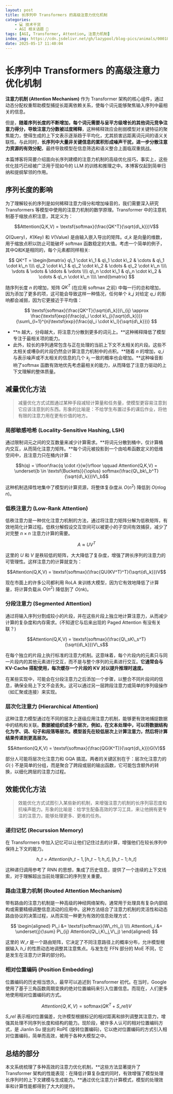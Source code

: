 ```yaml
---
layout: post
title: 长序列中 Transformers 的高级注意力优化机制
categories:
    - 💻 技术干货
    - AGI 相关话题 🎉
tags: [AGI, Transformer, Attention, 注意力机制]
index_img: https://cdn.jsdelivr.net/gh/lazypool/blog-pics/animals/00018.jpg
date: 2025-05-17 11:40:04
---
```


# 长序列中 Transformers 的高级注意力优化机制

**注意力机制 (Attention Mechanism)** 作为 Transformer 架构的核心组件，通过动态分配权重帮助模型捕捉长距离依赖关系，使每个词元能够聚焦输入序列中最相关的信息。

但是，**随着序列长度的不断增加，每个词元需要与呈平方级增长的其他词元竞争注意力得分，导致注意力分数被过度稀释**，这种稀释效应会削弱模型对关键特征的聚焦能力，使得生成的上下文表示逐渐趋于平均化，尤其损害远距离词元间的语义关联性。与此同时，**长序列中大量非关键信息的累积形成噪声干扰，进一步分散注意力资源的有效分配**，最终导致模型在信息筛选和语义整合上面临双重挑战。

本篇博客将简要介绍面向长序列建模的注意力机制的高级优化技巧，事实上，这些优化技巧已经被广泛用于现如今的 LLM 的训练和推理之中。本博客仅起到简单归纳和提纲挈领的作用。

## 序列长度的影响

为了理解较长的序列是如何稀释注意力得分和增加噪音的，我们需要深入研究 Transformers 等模型中使用的注意力机制的数学原理。Transformer 中的注意机制基于缩放点积注意，其定义为：

$$Attention(Q,K,V) = \textsf{softmax}(\frac{QK^T}{\sqrt{d\_k}})V$$

$Q$(Query)，$K$(Key) 和 $V$(Value) 是由输入嵌入导出的矩阵。$d\_k$ 是向量的维数，用于缩放点积以防止可能破坏 softmax 函数稳定的大值。考虑一个简单的例子，其中Q和K是相同的，每个元素都同样相关:

$$
QK^T = \begin{bmatrix}
    q\_1 \cdot k\_1 & q\_1 \cdot k\_2 & \cdots & q\_1 \cdot k\_n \\\\
    q\_2 \cdot k\_1 & q\_2 \cdot k\_2 & \cdots & q\_2 \cdot k\_n \\\\
    \vdots          & \vdots          & \ddots & \vdots          \\\\
    q\_n \cdot k\_1 & q\_n \cdot k\_2 & \cdots & q\_n \cdot k\_n \\\\
\end{bmatrix}
$$

随序列长度 $n$ 的增加，矩阵 $QK^T$ (在应用 softmax 之前) 中每一行的总和增加，因为添加了更多的项，这可能会导致这样一种情况，任何单个 $k\_j$ 对给定 $q\_i$ 的影响都会减弱，因为它更接近于平均值：

$$
\textsf{softmax}(\frac{QK^T}{\sqrt{d\_k}})\_{ij} \approx \frac{\textsf{exp}(\frac{q\_i \cdot k\_j}{\sqrt{d\_k}})}{\sum\_{l=1}^{n}\textsf{exp}(\frac{q\_i \cdot k\_l}{\sqrt{d\_k}})}
$$

- **n 越大，分母越大，将注意力分散到更多的词元上。**这种稀释降低了模型专注于最相关项的能力。
- 此外，较长的序列通常包含与正在处理的当前上下文不太相关的片段。这些不太相关或嘈杂的片段仍然会计算注意力机制中的点积。**随着 $n$ 的增加，$q\_i$ 与表示噪声或不太相关的信息的几个 $k_j$ 一致的概率也会增加。**这种噪音影响了softmax 函数有效地优先考虑最相关的能力，从而降低了注意力驱动的上下文理解的整体质量。

## 减量优化方法

> 减量优化方式试图通过某种手段减轻计算量和任务量，使模型更容易注意到它应该注意到的东西。形象的比喻是：不给学生布置过多的课后作业，将他有限的注意力用在更有价值的地方。

### 局部敏感哈希 (Locality-Sensitive Hashing, LSH)

通过限制词元之间的交互数量来减少计算需求。**将词元分散到桶中，仅计算桶内交互，从而简化注意力矩阵。**每个词元被投影到一个由哈希函数定义的低维空间中，且注意力只在桶内计算：

$$h(q) = \lfloor\frac{q \cdot r}{w}\rfloor \qquad Attention(Q,K,V) = \underset{b \in \textsf{Buckets}}{\oplus} softmax(\frac{Q\_bk\_b^T}{\sqrt{d\_k}})V\_b$$

这种机制选择性地集中了模型的计算资源，将整体复杂度从 $O(n^2)$ 降低到 $O(n \log n)$。

### 低秩注意力 (Low-Rank Attention)

低秩注意力是一种优化注意力机制的方法，通过将注意力矩阵分解为低秩矩阵，有效地简化计算过程。低秩分解假设交互空间可以被更小的子空间有效捕获，减少了对完整 $n \times n$ 注意力计算的需要。

$$A \approx UV^T$$

这里的 $U$ 和 $V$ 是秩较低的矩阵，大大降低了复杂度，增强了跨长序列的注意力的可管理性。这样注意力的计算就变为：

$$Attention(Q,K,V) = \textsf{softmax}(\frac{QU(KV^T)^T}{\sqrt{d\_k}})V$$

现在市面上的许多公司都利用 RoLA 来训练大模型，因为它有效地降低了计算量，将计算负载从 $O(n^2)$ 降低到了 $O(nk)$。

### 分段注意力 (Segmented Attention)

通过将输入序列分割成较小的片段，并在这些片段上独立地计算注意力，从而减少计算的复杂度和内存需求。(不知道它与后来出现的 Paged Attention 有没有关联？)

$$Attention(Q,K,V) = \textsf{softmax}(\frac{Q\_sK\_s^T}{\sqrt{d\_k}})V\_s$$

在每个独立的片段上执行标准的注意力机制。这意味着，每个片段内的元素只与同一片段内的其他元素进行交互，而不是与整个序列的元素进行交互。**它通常会与 KV-Cache 搭配使用，每次缓存一个片段的 KV 对以提升推理时速度。**

在某些实现中，可能会在分段注意力之后添加一个步骤，以整合不同片段间的信息，确保全局上下文不会丢失。这可以通过另一层跨段注意力或简单的序列级操作（如汇聚或连接）来实现。

### 层次化注意力 (Hierarchical Attention)

这种注意力模型通过在不同的层次上逐级应用注意力机制，能够更有效地捕捉数据中的结构和关联。**数据被组织成多个层次，例如，在文本处理中，可以将数据结构化为字、词、句子和段落等层次。模型首先在较低层次上计算注意力，然后将计算结果传递到更高层次。**

$$Attention(Q,K,V) = \textsf{softmax}(\frac{QG(K^T)}{\sqrt{d\_k}})G(V)$$

部分人可能将层次化注意力和 GQA 搞混。两者的关键区别在于：层次化注意力的 $G(\cdot)$ 不是简单的分组，而是聚合了跨段或层的输出函数，它可能包含额外的转换，以细化跨层的注意力过程。

## 效能优化方法

> 效能优化方式试图引入某些新的机制，来增强注意力机制的长序列容忍度和抗噪声能力。形象的比喻是：给学生配备高效的学习工具，来让他拥有更专注的注意力，能够处理更多、更难的任务。

### 递归记忆 (Recurssion Memory)

在 Transformers 中加入记忆可以让他们记住过去的计算，增强他们在较长序列中保持上下文的能力。

$$h\_t = Attention(h\_{t-1},[h\_{t-1};h\_t],[h\_{t-1};h\_t]$$

这种递归调用参考了 RNN 的思想，集成了历史信息，提供了一个连续的上下文线索，对于理解超出当前处理窗口的序列至关重要。

### 路由注意力机制 (Routed Attention Mechanism)

带有路由的注意力机制是一种高级的神经网络架构，通常用于处理具有复杂内部结构或需要精细调整信息流动的应用中。这种方法结合了注意力机制的灵活性和动态路由协议的决策过程，从而实现一种更为有效的信息处理方式：

$$
\begin{aligned}
    P\_i &= \textsf{softmax}(W\_rh\_i) \\\\
    Attention\_i &= \underset{j}{\sum} P\_{ij} Attention(Q\_i,K\_j,V\_j)
\end{aligned}
$$

这里的 $W\_r$ 是一个路由矩阵，它决定了不同注意路径上的概率分布，允许模型根据输入 $h\_i$ 的性质动态地调整其注意焦点。与发生在 FFN 部分的 MoE 不同，它是发生在注意力计算的部分的。

### 相对位置编码 (Position Embedding)

位置编码的历史相当悠久，最早可以追述到 Transformer 初代。在当时，Google 使用了基于三角函数周期变换的绝对位置编码来引入位置信息。而现在，人们更多地使用相对位置编码的方式。

$$Attention(Q,K,V) = \textsf{softmax}(QK^T + S\_{rel})V$$

$S\_{rel}$ 表示相对位置偏差，允许模型根据标记的相对距离和排列调整其注意力，增强其处理不同序列长度和结构的能力。现阶段，被许多人认可的相对位置编码方式，是 Jianlin Su 提出的 RoPE (旋转位置编码)，它以绝对位置编码的方式引入相对位置编码，简单而高效，被用于各种大模型之中。

## 总结的部分

本文系统梳理了多种高效的注意力优化机制，**这些方法显著提升了 Transformer 架构的性能表现：在降低计算复杂度的同时，有效增强了模型处理长序列时的上下文建模与生成能力。**通过优化注意力计算模式，模型的处理效率和计算性能都得到了大大的提升。
